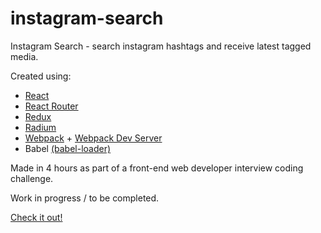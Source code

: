 # instagram-search
Instagram Search - search instagram hashtags and receive latest tagged media.

Created using:
* [React](https://github.com/facebook/react)
* [React Router](https://github.com/reactjs/react-router)
* [Redux](https://github.com/reactjs/redux)
* [Radium](https://github.com/FormidableLabs/radium)
* [Webpack](https://github.com/webpack/webpack) + [Webpack Dev Server](https://github.com/webpack/webpack-dev-server)
* Babel [(babel-loader)](https://github.com/babel/babel-loader)

Made in 4 hours as part of a front-end web developer interview coding challenge.

Work in progress / to be completed.

[Check it out!](http://mikebars.github.io/instagram-search/)
